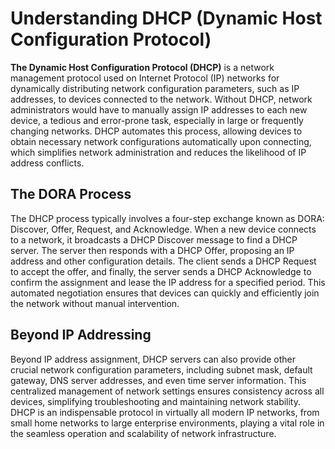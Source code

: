 # Understanding DHCP (Dynamic Host Configuration Protocol)

**The Dynamic Host Configuration Protocol (DHCP)** is a network management protocol used on Internet Protocol (IP) networks for dynamically distributing network configuration parameters, such as IP addresses, to devices connected to the network. Without DHCP, network administrators would have to manually assign IP addresses to each new device, a tedious and error-prone task, especially in large or frequently changing networks. DHCP automates this process, allowing devices to obtain necessary network configurations automatically upon connecting, which simplifies network administration and reduces the likelihood of IP address conflicts.

## The DORA Process

The DHCP process typically involves a four-step exchange known as DORA: Discover, Offer, Request, and Acknowledge. When a new device connects to a network, it broadcasts a DHCP Discover message to find a DHCP server. The server then responds with a DHCP Offer, proposing an IP address and other configuration details. The client sends a DHCP Request to accept the offer, and finally, the server sends a DHCP Acknowledge to confirm the assignment and lease the IP address for a specified period. This automated negotiation ensures that devices can quickly and efficiently join the network without manual intervention.

## Beyond IP Addressing

Beyond IP address assignment, DHCP servers can also provide other crucial network configuration parameters, including subnet mask, default gateway, DNS server addresses, and even time server information. This centralized management of network settings ensures consistency across all devices, simplifying troubleshooting and maintaining network stability. DHCP is an indispensable protocol in virtually all modern IP networks, from small home networks to large enterprise environments, playing a vital role in the seamless operation and scalability of network infrastructure.
